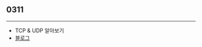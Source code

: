 ## 0311

---

- TCP & UDP 알아보기
- [블로그](https://velog.io/@yeahzzl/TCP-vs-UDP-http-vs-https-%EB%9D%BC%EC%9D%B4%ED%94%84%EC%82%AC%EC%9D%B4%ED%81%B4)
